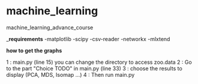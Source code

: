 # machine_learning
machine_learning_advance_course

___________________________requirements__________________________
-matplotlib
-scipy
-csv-reader
-networkx
-mlxtend

______________________how to get the graphs______________________

1 : main.py (line 15) you can change the directory to access zoo.data
2 : Go to the part "Choice TODO" in main.py (line 33) 
3 : choose the results to display (PCA, MDS, Isomap ...)
4 : Then run main.py
